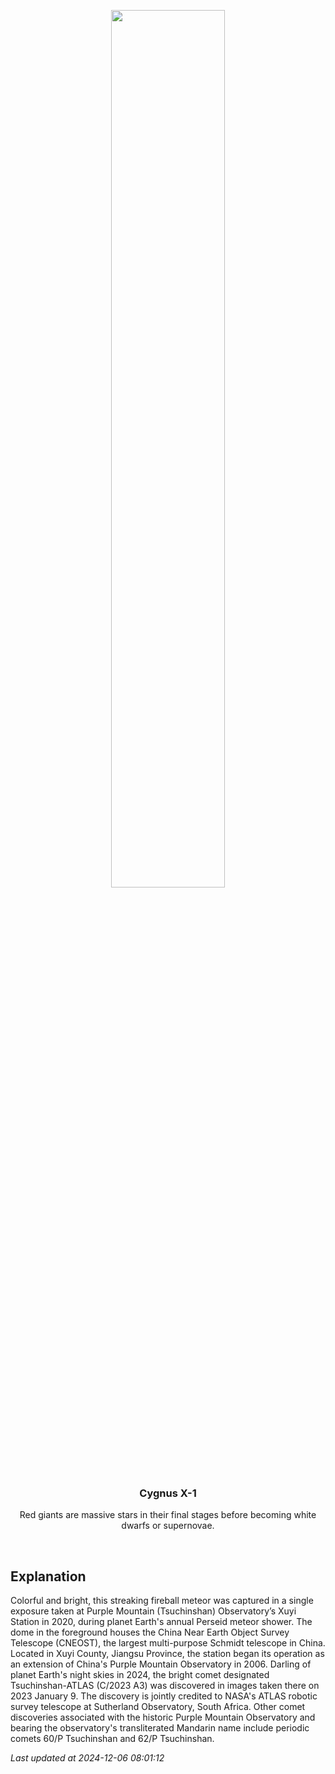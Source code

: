 <p align='center'>
    <img src='https://apod.nasa.gov/apod/image/2412/PurpleMountainObservatoryXuYiStationFireball1024.jpg' width='60%' />
    <h3 align="center">Cygnus X-1</h3>
    <p align="center">Red giants are massive stars in their final stages before becoming white dwarfs or supernovae.</p>
</p>
<br/>

Explanation
--
Colorful and bright, this streaking fireball meteor was captured in a single exposure taken at Purple Mountain (Tsuchinshan) Observatory’s Xuyi Station in 2020, during planet Earth's annual Perseid meteor shower. The dome in the foreground houses the China Near Earth Object Survey Telescope (CNEOST), the largest multi-purpose Schmidt telescope in China. Located in Xuyi County, Jiangsu Province, the station began its operation as an extension of China's Purple Mountain Observatory in 2006. Darling of planet Earth's night skies in 2024, the bright comet designated Tsuchinshan-ATLAS (C/2023 A3) was discovered in images taken there on 2023 January 9. The discovery is jointly credited to NASA's ATLAS robotic survey telescope at Sutherland Observatory, South Africa. Other comet discoveries associated with the historic Purple Mountain Observatory and bearing the observatory's transliterated Mandarin name include periodic comets 60/P Tsuchinshan and 62/P Tsuchinshan.


*Last updated at 2024-12-06 08:01:12*
